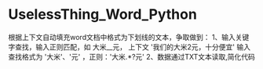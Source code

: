 # UselessThing_Word_Python
根据上下文自动填充word文档中格式为下划线的文本，争取做到：
1、输入关键字查找，输入正则匹配，如  大米__元，  上下文 '我们的大米2元，十分便宜' 输入查找格式为 '大米'、'元' ，正则：'大米.*?元'
2、数据通过TXT文本读取,简化代码
